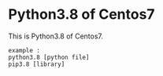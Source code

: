 # Python3.8 of Centos7

This is Python3.8 of Centos7.

```
example :
python3.8 [python file]
pip3.8 [library]
```

